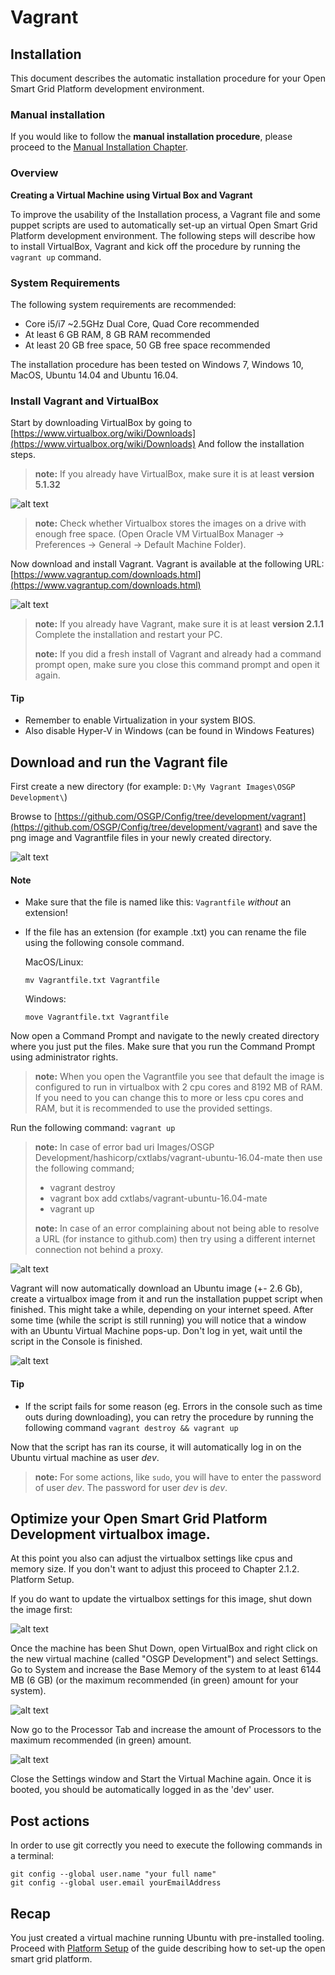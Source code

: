 # Vagrant

## Installation

This document describes the automatic installation procedure for your Open Smart Grid Platform development environment.

### Manual installation

If you would like to follow the **manual installation procedure**, please proceed to the [Manual Installation Chapter](manualinstallation.md).

### Overview

**Creating a Virtual Machine using Virtual Box and Vagrant**

To improve the usability of the Installation process, a Vagrant file and some puppet scripts are used to automatically set-up an virtual Open Smart Grid Platform development environment. The following steps will describe how to install VirtualBox, Vagrant and kick off the procedure by running the `vagrant up` command.

### System Requirements

The following system requirements are recommended:

* Core i5/i7 ~2.5GHz Dual Core, Quad Core recommended
* At least 6 GB RAM, 8 GB RAM recommended
* At least 20 GB free space, 50 GB free space recommended

The installation procedure has been tested on Windows 7, Windows 10, MacOS, Ubuntu 14.04 and Ubuntu 16.04.

### Install Vagrant and VirtualBox

Start by downloading VirtualBox by going to [https://www.virtualbox.org/wiki/Downloads](https://www.virtualbox.org/wiki/Downloads) And follow the installation steps.

> **note:** If you already have VirtualBox, make sure it is at least **version 5.1.32**

![alt text](../../../.gitbook/assets/01.png)

> **note:** Check whether Virtualbox stores the images on a drive with enough free space. \(Open Oracle VM VirtualBox Manager -&gt; Preferences -&gt; General -&gt; Default Machine Folder\).

Now download and install Vagrant. Vagrant is available at the following URL: [https://www.vagrantup.com/downloads.html](https://www.vagrantup.com/downloads.html)

![alt text](../../../.gitbook/assets/02.png)

> **note:** If you already have Vagrant, make sure it is at least **version 2.1.1** Complete the installation and restart your PC.
>
> **note:** If you did a fresh install of Vagrant and already had a command prompt open, make sure you close this command prompt and open it again.

#### Tip

* Remember to enable Virtualization in your system BIOS.
* Also disable Hyper-V in Windows \(can be found in Windows Features\)

## Download and run the Vagrant file

First create a new directory \(for example: `D:\My Vagrant Images\OSGP Development\`\)

Browse to [https://github.com/OSGP/Config/tree/development/vagrant](https://github.com/OSGP/Config/tree/development/vagrant) and save the png image and Vagrantfile files in your newly created directory.

![alt text](../../../.gitbook/assets/03.png)

#### Note

* Make sure that the file is named like this: `Vagrantfile`  _without_ an extension!
* If the file has an extension \(for example .txt\) you can rename the file using the following console command.

  MacOS/Linux:

  ```text
  mv Vagrantfile.txt Vagrantfile
  ```

  Windows:

  ```text
  move Vagrantfile.txt Vagrantfile
  ```

Now open a Command Prompt and navigate to the newly created directory where you just put the files. Make sure that you run the Command Prompt using administrator rights.

> **note:** When you open the Vagrantfile you see that default the image is configured to run in virtualbox with 2 cpu cores and 8192 MB of RAM. If you need to you can change this to more or less cpu cores and RAM, but it is recommended to use the provided settings.

Run the following command: `vagrant up`

> **note:** In case of error bad uri Images/OSGP Development/hashicorp/cxtlabs/vagrant-ubuntu-16.04-mate  then use the following command;
>
> * vagrant destroy
> * vagrant box add cxtlabs/vagrant-ubuntu-16.04-mate
> * vagrant up
>
> **note:** In case of an error complaining about not being able to resolve a URL \(for instance to github.com\) then try using a different internet connection not behind a proxy.

![alt text](../../../.gitbook/assets/04.png)

Vagrant will now automatically download an Ubuntu image \(+- 2.6 Gb\), create a virtualbox image from it and run the installation puppet script when finished. This might take a while, depending on your internet speed. After some time \(while the script is still running\) you will notice that a window with an Ubuntu Virtual Machine pops-up. Don't log in yet, wait until the script in the Console is finished.

![alt text](../../../.gitbook/assets/05.png)

#### Tip

* If the script fails for some reason \(eg. Errors in the console such as time outs during downloading\), you can retry the procedure by running the following command `vagrant destroy && vagrant up`

Now that the script has ran its course, it will automatically log in on the Ubuntu virtual machine as user _dev_.

> **note:** For some actions, like `sudo`, you will have to enter the password of user _dev_. The password for user _dev_ is _dev_.

## Optimize your Open Smart Grid Platform Development virtualbox image.

At this point you also can adjust the virtualbox settings like cpus and memory size. If you don't want to adjust this proceed to Chapter 2.1.2. Platform Setup.

If you do want to update the virtualbox settings for this image, shut down the image first:

![alt text](../../../.gitbook/assets/06.png)

Once the machine has been Shut Down, open VirtualBox and right click on the new virtual machine \(called "OSGP Development"\) and select Settings. Go to System and increase the Base Memory of the system to at least 6144 MB \(6 GB\) \(or the maximum recommended \(in green\) amount for your system\).

![alt text](../../../.gitbook/assets/07.png)

Now go to the Processor Tab and increase the amount of Processors to the maximum recommended \(in green\) amount.

![alt text](../../../.gitbook/assets/08.png)

Close the Settings window and Start the Virtual Machine again. Once it is booted, you should be automatically logged in as the 'dev' user.

## Post actions

In order to use git correctly you need to execute the following commands in a terminal:

```text
git config --global user.name "your full name"
git config --global user.email yourEmailAddress
```

## Recap

You just created a virtual machine running Ubuntu with pre-installed tooling. Proceed with [Platform Setup](../setuposgp.md) of the guide describing how to set-up the open smart grid platform.

